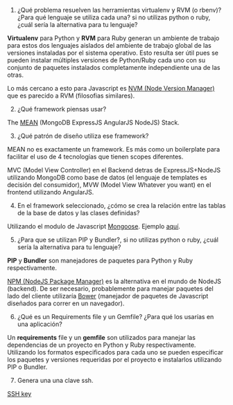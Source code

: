 1. ¿Qué problema resuelven las herramientas virtualenv y RVM (o rbenv)? ¿Para qué lenguaje se utiliza cada una? si no utilizas python o ruby, ¿cuál sería la alternativa para tu lenguaje?

  **Virtualenv** para Python y **RVM** para Ruby generan un ambiente de trabajo para estos dos lenguajes aislados del ambiente de trabajo global de las versiones instaladas por el sistema operativo. Esto resulta ser útil pues se pueden instalar múltiples versiones de Python/Ruby cada uno con su conjunto de paquetes instalados completamente independiente una de las otras.
  
  Lo más cercano a esto para Javascript es [NVM (Node Version Manager)](https://github.com/creationix/nvm) que es parecido a RVM (filosofias similares).

2. ¿Qué framework piensas usar?

  The [MEAN](http://www.mean.io) (MongoDB ExpressJS AngularJS NodeJS) Stack.

3. ¿Qué patrón de diseño utiliza ese framework?

  MEAN no es exactamente un framework. Es más como un boilerplate para facilitar el uso de 4 tecnologías que tienen scopes diferentes.
  
  MVC (Model View Controller) en el Backend detras de ExpressJS+NodeJS utilizando MongoDB como base de datos (el lenguaje de templates es decisión del consumidor), MVW (Model View Whatever you want) en el frontend utilizando AngularJS.

4. En el framework seleccionado, ¿cómo se crea la relación entre las tablas de la base de datos y las clases definidas?

  Utilizando el modulo de Javascript [Mongoose](https://github.com/LearnBoost/mongoose). Ejemplo [aquí](https://github.com/linnovate/mean/blob/master/app/models/article.js).

5. ¿Para que se utilizan PIP y Bundler?, si no utilizas python o ruby, ¿cuál sería la alternativa para tu lenguaje?

  **PIP** y **Bundler** son manejadores de paquetes para Python y Ruby respectivamente. 

  [NPM (NodeJS Package Manager)](https://npmjs.org/) es la alternativa en el mundo de NodeJS (backend). De ser necesario, probablemente para manejar paquetes del lado del cliente utilizaría [Bower](http://bower.io/) (manejador de paquetes de Javascript diseñados para correr en un navegador).

6. ¿Qué es un Requirements file y un Gemfile? ¿Para qué los usarías en una aplicación?

  Un **requirements** file y un **gemfile** son utilizados para manejar las dependencias de un proyecto en Python y Ruby respectivamente. Utilizando los formatos especificados para cada uno se pueden especificar los paquetes y versiones requeridas por el proyecto e instalarlos utilizando PIP o Bundler.

7. Genera una una clave ssh.

  [SSH key](https://api.github.com/users/scast/keys)
